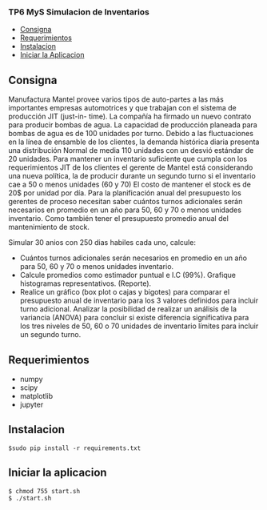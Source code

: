 


### TP6 MyS Simulacion de Inventarios ###


  - [Consigna](#consigna)
  - [Requerimientos](#requerimientos)
  - [Instalacion](#instalacion)
  - [Iniciar la Aplicacion](#iniciar-la-aplicacion)
  

## Consigna ##
Manufactura Mantel provee varios tipos de auto-partes a las más importantes empresas automotrices y que trabajan con el sistema de producción JIT (just-in-
time). La compañía ha firmado un nuevo contrato para producir bombas de agua. La capacidad de producción planeada para bombas de agua es de 100 unidades por turno. Debido a las fluctuaciones en la línea de ensamble de los clientes, la demanda histórica diaria presenta una distribución Normal de media 110 unidades con un desvió estándar de 20 unidades. Para mantener un inventario suficiente que cumpla con los requerimientos JIT de los clientes el gerente de Mantel está considerando una nueva política, la de producir durante un segundo turno si el inventario cae a 50 o menos unidades (60 y 70) El costo de mantener el stock es de 20$ por unidad por día. Para la planificación anual del presupuesto los gerentes de proceso necesitan saber cuántos turnos adicionales serán necesarios en promedio en un año para 50, 60 y 70 o menos unidades inventario. Como también tener el presupuesto promedio anual del mantenimiento de stock.


Simular 30 anios con 250 dias habiles cada uno, calcule:
  - Cuántos turnos adicionales serán necesarios en promedio en un año para 50, 60 y 70 o menos unidades inventario.
  - Calcule promedios como estimador puntual e I.C (99%). Grafique histogramas representativos. (Reporte).
  - Realice un gráfico (box plot o cajas y bigotes) para comparar el presupuesto anual de inventario para los 3 valores definidos para incluir turno adicional. Analizar la posibilidad de realizar un análisis de la variancia (ANOVA) para concluir si existe diferencia significativa para los tres niveles de 50, 60 o 70 unidades de inventario límites para incluir un segundo turno.


## Requerimientos ##
  - numpy
  - scipy
  - matplotlib
  - jupyter
  
## Instalacion ##
    $sudo pip install -r requirements.txt

## Iniciar la aplicacion ##
    $ chmod 755 start.sh
    $ ./start.sh

